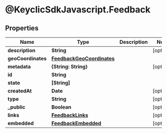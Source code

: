 # @KeyclicSdkJavascript.Feedback

## Properties
Name | Type | Description | Notes
------------ | ------------- | ------------- | -------------
**description** | **String** |  | [optional] 
**geoCoordinates** | [**FeedbackGeoCoordinates**](FeedbackGeoCoordinates.md) |  | 
**metadata** | **{String: String}** |  | [optional] 
**id** | **String** |  | 
**state** | **[String]** |  | 
**createdAt** | **Date** |  | [optional] 
**type** | **String** |  | [optional] 
**_public** | **Boolean** |  | [optional] 
**links** | [**FeedbackLinks**](FeedbackLinks.md) |  | [optional] 
**embedded** | [**FeedbackEmbedded**](FeedbackEmbedded.md) |  | [optional] 


